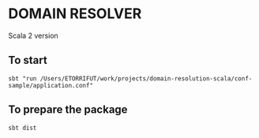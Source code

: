 # DOMAIN RESOLVER

Scala 2 version

## To start

    sbt "run /Users/ETORRIFUT/work/projects/domain-resolution-scala/conf-sample/application.conf"

## To prepare the package

    sbt dist
